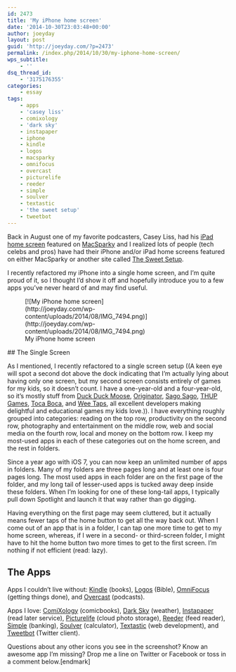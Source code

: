 ```yaml
---
id: 2473
title: 'My iPhone home screen'
date: '2014-10-30T23:03:48+00:00'
author: joeyday
layout: post
guid: 'http://joeyday.com/?p=2473'
permalink: /index.php/2014/10/30/my-iphone-home-screen/
wps_subtitle:
    - ''
dsq_thread_id:
    - '3175176355'
categories:
    - essay
tags:
    - apps
    - 'casey liss'
    - comixology
    - 'dark sky'
    - instapaper
    - iphone
    - kindle
    - logos
    - macsparky
    - omnifocus
    - overcast
    - picturelife
    - reeder
    - simple
    - soulver
    - textastic
    - 'the sweet setup'
    - tweetbot
---
```


Back in August one of my favorite podcasters, Casey Liss, had his [iPad home screen](http://macsparky.com/blog/2014/8/home-screens-casey-liss-part-2 "Casey Liss’s iPad home screen") featured on [MacSparky](http://macsparky.com "MacSparky") and I realized lots of people (tech celebs and pros) have had their iPhone and/or iPad home screens featured on either MacSparky or another site called [The Sweet Setup](http://thesweetsetup.com "The Sweet Setup").

I recently refactored my iPhone into a single home screen, and I’m quite proud of it, so I thought I’d show it off and hopefully introduce you to a few apps you’ve never heard of and may find useful.

<figure aria-describedby="caption-attachment-2488" class="wp-caption aligncenter" id="attachment_2488" style="width: 320px">[![My iPhone home screen](http://joeyday.com/wp-content/uploads/2014/08/IMG_7494.png)](http://joeyday.com/wp-content/uploads/2014/08/IMG_7494.png)<figcaption class="wp-caption-text" id="caption-attachment-2488">My iPhone home screen</figcaption></figure>## The Single Screen

As I mentioned, I recently refactored to a single screen setup ((A keen eye will spot a second dot above the dock indicating that I’m actually lying about having only one screen, but my second screen consists entirely of games for my kids, so it doesn’t count. I have a one-year-old and a four-year-old, so it’s mostly stuff from [Duck Duck Moose](http://www.duckduckmoose.com/ "Duck Duck Moose"), [Originator](http://www.originatorkids.com/ "Originator"), [Sago Sago](http://www.sagosago.com/ "Sago Sago"), [THUP Games](http://thup.com/ "THUP Games"), [Toca Boca](http://tocaboca.com/ "Toca Boca"), and [Wee Taps](http://weetaps.com/ "Wee Taps"), all excellent developers making delightful and educational games my kids love.)). I have everything roughly grouped into categories: reading on the top row, productivity on the second row, photography and entertainment on the middle row, web and social media on the fourth row, local and money on the bottom row. I keep my most-used apps in each of these categories out on the home screen, and the rest in folders.

Since a year ago with iOS 7, you can now keep an unlimited number of apps in folders. Many of my folders are three pages long and at least one is four pages long. The most used apps in each folder are on the first page of the folder, and my long tail of lesser-used apps is tucked away deep inside these folders. When I’m looking for one of these long-tail apps, I typically pull down Spotlight and launch it that way rather than go digging.

Having everything on the first page may seem cluttered, but it actually means fewer taps of the home button to get all the way back out. When I come out of an app that is in a folder, I can tap one more time to get to my home screen, whereas, if I were in a second- or third-screen folder, I might have to hit the home button two more times to get to the first screen. I’m nothing if not efficient (read: lazy).

## The Apps

Apps I couldn’t live without: [Kindle](https://www.amazon.com/gp/digital/fiona/kcp-landing-page "Kindle Reading Apps") (books), [Logos](https://www.logos.com/iphone "Logos Bible for iPhone") (Bible), [OmniFocus](http://www.omnigroup.com/omnifocus "OmniFocus") (getting things done), and [Overcast](https://overcast.fm/ "Overcast") (podcasts).

Apps I love: [ComiXology](https://www.comixology.com/ "ComiXology") (comicbooks), [Dark Sky](http://darkskyapp.com/ "Dark Sky") (weather), [Instapaper](https://www.instapaper.com/iphone "Instapaper") (read later service), [Picturelife](https://picturelife.com/mobile "Picturelife") (cloud photo storage), [Reeder](http://reederapp.com/ios/ "Reeder 2 for iOS") (feed reader), [Simple](https://www.simple.com/ "Simple") (banking), [Soulver](http://www.acqualia.com/soulver/iphone/ "Soulver for iOS") (calculator), [Textastic](http://www.textasticapp.com/iphone.html "Textastic") (web development), and [Tweetbot](http://tapbots.com/software/tweetbot/ "Tweetbot for iPhone") (Twitter client).

Questions about any other icons you see in the screenshot? Know an awesome app I’m missing? Drop me a line on Twitter or Facebook or toss in a comment below.\[endmark\]